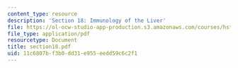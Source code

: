 ```yaml
---
content_type: resource
description: 'Section 18: Immunology of the Liver'
file: https://ol-ocw-studio-app-production.s3.amazonaws.com/courses/hst-121-gastroenterology-fall-2005/11c6807bf3b0dd31e955eedd59c6c2f1_section18.pdf
file_type: application/pdf
resourcetype: Document
title: section18.pdf
uid: 11c6807b-f3b0-dd31-e955-eedd59c6c2f1
---
```

